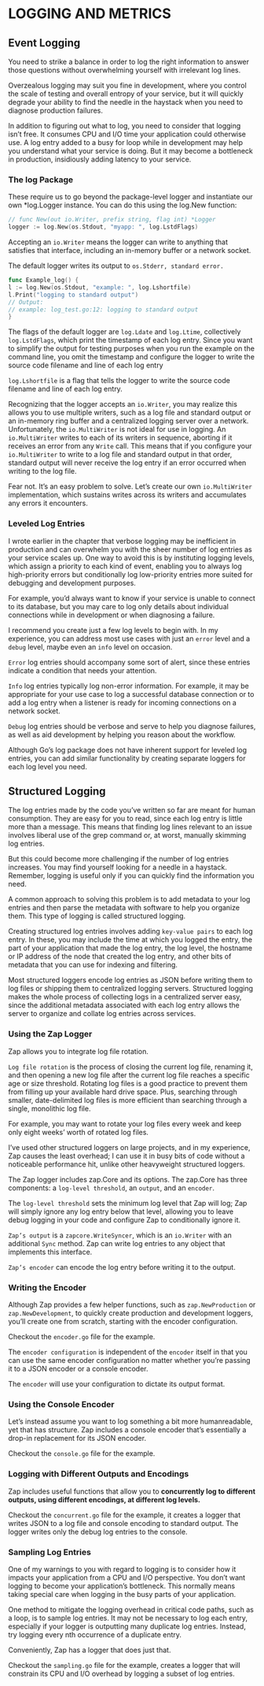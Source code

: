 # LOGGING AND METRICS

## Event Logging

You need to strike a balance in order to log the right information to answer those questions without overwhelming yourself with irrelevant log lines.

Overzealous logging may suit you fine in development, where you control the scale of testing and overall entropy of your service, but it will quickly degrade your ability to find the needle in the haystack when you need to diagnose production failures.

In addition to figuring out what to log, you need to consider that logging isn’t free. It consumes CPU and I/O time your application could otherwise use. A log entry added to a busy for loop while in development may help you understand what your service is doing. But it may become a bottleneck in production, insidiously adding latency to your service.

### The log Package

These require us to go beyond the package-level logger and
instantiate our own *log.Logger instance. You can do this using the log.New
function:

```go
// func New(out io.Writer, prefix string, flag int) *Logger
logger := log.New(os.Stdout, "myapp: ", log.LstdFlags)
```

Accepting an `io.Writer` means the logger can write to anything that satisfies that interface, including an in-memory buffer or a network socket.

The default logger writes its output to `os.Stderr, standard error.`

```go
func Example_log() {
l := log.New(os.Stdout, "example: ", log.Lshortfile)
l.Print("logging to standard output")
// Output:
// example: log_test.go:12: logging to standard output
}
```

The flags of the default logger are `log.Ldate` and `log.Ltime`, collectively `log.LstdFlags`, which print the timestamp of each log entry. Since you want to simplify the output for testing purposes when you run the example on the command line, you omit the timestamp and configure the logger to write the source code filename and line of each log entry 

`log.Lshortfile` is a flag that tells the logger to write the source code filename and line of each log entry.

Recognizing that the logger accepts an `io.Writer`, you may realize this allows you to use multiple writers, such as a log file and standard output or an in-memory ring buffer and a centralized logging server over a network. Unfortunately, the `io.MultiWriter` is not ideal for use in logging. An `io.MultiWriter` writes to each of its writers in sequence, aborting if it receives an error from any `Write` call. This means that if you configure your `io.MultiWriter` to write to a log file and standard output in that order, standard output will never receive the log entry if an error occurred when writing to the log file.

Fear not. It’s an easy problem to solve. Let’s create our own `io.MultiWriter` implementation, which sustains writes across its writers and accumulates any errors it encounters.

### Leveled Log Entries

I wrote earlier in the chapter that verbose logging may be inefficient in production and can overwhelm you with the sheer number of log entries as your service scales up. One way to avoid this is by instituting logging levels, which assign a priority to each kind of event, enabling you to always log high-priority errors but conditionally log low-priority entries more suited for debugging and development purposes.

For example, you’d always want to know if your service is unable to connect to its database, but you may care to log only details about individual connections while in development or when diagnosing a failure.

I recommend you create just a few log levels to begin with. In my experience, you can address most use cases with just an `error` level and a `debug` level, maybe even an `info` level on occasion.

`Error` log entries should accompany some sort of alert, since these entries indicate a condition that needs your attention.

`Info` log entries typically log non-error information. For example, it may be appropriate for your use case to log a successful database connection or to add a log entry when a listener is ready for incoming connections on a network socket.

`Debug` log entries should be verbose and serve to help you diagnose failures, as well as aid development by helping you reason about the workflow.

Although Go’s log package does not have inherent support for leveled log entries, you can add similar functionality by creating separate loggers for each log level you need.

## Structured Logging

The log entries made by the code you’ve written so far are meant for human consumption. They are easy for you to read, since each log entry is little more than a message. This means that finding log lines relevant to an issue involves liberal use of the grep command or, at worst, manually skimming log entries.

But this could become more challenging if the number of log entries increases. You may find yourself looking for a needle in a haystack.
Remember, logging is useful only if you can quickly find the information you need.

A common approach to solving this problem is to add metadata to your log entries and then parse the metadata with software to help you organize them. This type of logging is called structured logging.

Creating structured log entries involves adding `key-value pairs` to each log entry. In these, you may include the time at which you logged the entry, the part of your application that made the log entry, the log level, the hostname or IP address of the node that created the log entry, and other bits of metadata that you can use for indexing and filtering.

Most structured loggers encode log entries as JSON before writing them to log files or shipping them to centralized logging servers. Structured logging makes the whole process of collecting logs in a centralized server easy, since the additional metadata associated with each log entry allows the server to organize and collate log entries across services.

### Using the Zap Logger

Zap allows you to integrate log file rotation.

`Log file rotation` is the process of closing the current log file, renaming it, and then opening a new log file after the current log file reaches a specific age or size threshold. Rotating log files is a good practice to prevent them from filling up your available hard drive space. Plus, searching through smaller, date-delimited log files is more efficient than searching through a single, monolithic log file.

For example, you may want to rotate your log files every week and keep only eight weeks’ worth of rotated log files. 

I’ve used other structured loggers on large projects, and in my experience, Zap causes the least overhead; I can use it in busy bits of code without a noticeable performance hit, unlike other heavyweight structured loggers.

The Zap logger includes zap.Core and its options. The zap.Core has three components: a `log-level threshold`, an `output`, and an `encoder`. 

The `log-level threshold` sets the minimum log level that Zap will log; Zap will simply ignore any log entry below that level, allowing you to leave debug logging in your code and configure Zap to conditionally ignore it.

`Zap’s output` is a `zapcore.WriteSyncer`, which is an `io.Writer` with an additional `Sync` method. Zap can write log entries to any object that implements this interface.

`Zap’s encoder` can encode the log entry before writing it to the output.

### Writing the Encoder

Although Zap provides a few helper functions, such as `zap.NewProduction` or `zap.NewDevelopment`, to quickly create production and development loggers, you’ll create one from scratch, starting with the encoder configuration.

Checkout the `encoder.go` file for the example.

The `encoder configuration` is independent of the `encoder` itself in that you can use the same encoder configuration no matter whether you’re passing it to a JSON encoder or a console encoder.

The `encoder` will use your configuration to dictate its output format.


### Using the Console Encoder

Let’s instead assume you want to log something a bit more humanreadable, yet that has structure. Zap includes a console encoder that’s essentially a drop-in replacement for its JSON encoder. 

Checkout the `console.go` file for the example.


### Logging with Different Outputs and Encodings

Zap includes useful functions that allow you to **concurrently log to different outputs, using different encodings, at different log levels.**

Checkout the `concurrent.go` file for the example, it creates a logger that writes JSON to a log file and console encoding to standard output. The logger writes only the debug log entries to the console.

### Sampling Log Entries

One of my warnings to you with regard to logging is to consider how it impacts your application from a CPU and I/O perspective. You don’t want logging to become your application’s bottleneck. This normally means taking special care when logging in the busy parts of your application.

One method to mitigate the logging overhead in critical code paths, such as a loop, is to sample log entries. It may not be necessary to log each entry, especially if your logger is outputting many duplicate log entries. Instead, try logging every nth occurrence of a duplicate entry.

Conveniently, Zap has a logger that does just that.

Checkout the `sampling.go` file for the example, creates a logger that will constrain its CPU and I/O overhead by logging a subset of log entries.


